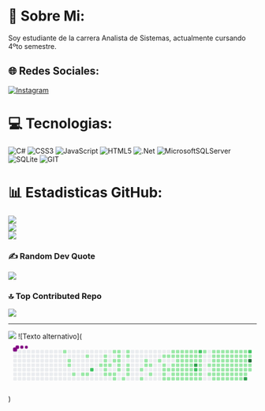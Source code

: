 # 💫 Sobre Mi:
Soy estudiante de la carrera Analista de Sistemas, actualmente cursando 4ºto semestre.


## 🌐 Redes Sociales:
[![Instagram](https://img.shields.io/badge/Instagram-%23E4405F.svg?logo=Instagram&logoColor=white)](https://instagram.com/pablo.torres11) 

# 💻 Tecnologias:
![C#](https://img.shields.io/badge/c%23-%23239120.svg?style=for-the-badge&logo=c-sharp&logoColor=white) ![CSS3](https://img.shields.io/badge/css3-%231572B6.svg?style=for-the-badge&logo=css3&logoColor=white) ![JavaScript](https://img.shields.io/badge/javascript-%23323330.svg?style=for-the-badge&logo=javascript&logoColor=%23F7DF1E) ![HTML5](https://img.shields.io/badge/html5-%23E34F26.svg?style=for-the-badge&logo=html5&logoColor=white) ![.Net](https://img.shields.io/badge/.NET-5C2D91?style=for-the-badge&logo=.net&logoColor=white) ![MicrosoftSQLServer](https://img.shields.io/badge/Microsoft%20SQL%20Sever-CC2927?style=for-the-badge&logo=microsoft%20sql%20server&logoColor=white) ![SQLite](https://img.shields.io/badge/sqlite-%2307405e.svg?style=for-the-badge&logo=sqlite&logoColor=white) ![GIT](https://img.shields.io/badge/Git-fc6d26?style=for-the-badge&logo=git&logoColor=white)
# 📊 Estadisticas GitHub:
![](https://github-readme-stats.vercel.app/api?username=pablomtn&theme=dark&hide_border=false&include_all_commits=false&count_private=false)<br/>
![](https://github-readme-streak-stats.herokuapp.com/?user=pablomtn&theme=dark&hide_border=false)<br/>
![](https://github-readme-stats.vercel.app/api/top-langs/?username=pablomtn&theme=dark&hide_border=false&include_all_commits=false&count_private=false&layout=compact)

### ✍️ Random Dev Quote
![](https://quotes-github-readme.vercel.app/api?type=horizontal&theme=radical)

### 🔝 Top Contributed Repo
![](https://github-contributor-stats.vercel.app/api?username=pablomtn&limit=5&theme=dracula&combine_all_yearly_contributions=true)

---
[![](https://visitcount.itsvg.in/api?id=pablomtn&icon=1&color=10)](https://visitcount.itsvg.in)
![Texto alternativo](<svg viewBox="-16 -32 880 192" width="880" height="192" xmlns="http://www.w3.org/2000/svg"><desc>Generated with https://github.com/Platane/snk</desc><style>@keyframes c0{3.07%{fill:var(--c1)}3.09%,to{fill:var(--ce)}}@keyframes c1{3.85%{fill:var(--c1)}3.87%,to{fill:var(--ce)}}@keyframes c2{4.1%{fill:var(--c1)}4.12%,to{fill:var(--ce)}}@keyframes c3{4.87%{fill:var(--c1)}4.89%,to{fill:var(--ce)}}@keyframes c4{5.39%{fill:var(--c1)}5.41%,to{fill:var(--ce)}}@keyframes c5{65.8%{fill:var(--c1)}65.82%,to{fill:var(--ce)}}@keyframes c6{5.65%{fill:var(--c1)}5.67%,to{fill:var(--ce)}}@keyframes c7{66.83%{fill:var(--c2)}66.85%,to{fill:var(--ce)}}@keyframes c8{13.61%{fill:var(--c1)}13.63%,to{fill:var(--ce)}}@keyframes c9{12.33%{fill:var(--c1)}12.35%,to{fill:var(--ce)}}@keyframes ca{12.07%{fill:var(--c1)}12.09%,to{fill:var(--ce)}}@keyframes cb{13.36%{fill:var(--c1)}13.38%,to{fill:var(--ce)}}@keyframes cc{14.13%{fill:var(--c1)}14.15%,to{fill:var(--ce)}}@keyframes cd{6.67%{fill:var(--c1)}6.69%,to{fill:var(--ce)}}@keyframes ce{13.1%{fill:var(--c1)}13.12%,to{fill:var(--ce)}}@keyframes cf{6.93%{fill:var(--c1)}6.95%,to{fill:var(--ce)}}@keyframes cg{10.53%{fill:var(--c1)}10.55%,to{fill:var(--ce)}}@keyframes ch{11.56%{fill:var(--c1)}11.58%,to{fill:var(--ce)}}@keyframes ci{7.19%{fill:var(--c1)}7.21%,to{fill:var(--ce)}}@keyframes cj{7.45%{fill:var(--c1)}7.47%,to{fill:var(--ce)}}@keyframes ck{10.27%{fill:var(--c1)}10.29%,to{fill:var(--ce)}}@keyframes cl{11.04%{fill:var(--c1)}11.06%,to{fill:var(--ce)}}@keyframes cm{11.3%{fill:var(--c1)}11.32%,to{fill:var(--ce)}}@keyframes cn{15.16%{fill:var(--c1)}15.18%,to{fill:var(--ce)}}@keyframes co{14.9%{fill:var(--c1)}14.92%,to{fill:var(--ce)}}@keyframes cp{7.96%{fill:var(--c1)}7.98%,to{fill:var(--ce)}}@keyframes cq{9.76%{fill:var(--c1)}9.78%,to{fill:var(--ce)}}@keyframes cr{9.5%{fill:var(--c1)}9.52%,to{fill:var(--ce)}}@keyframes cs{8.99%{fill:var(--c1)}9.01%,to{fill:var(--ce)}}@keyframes ct{8.73%{fill:var(--c1)}8.75%,to{fill:var(--ce)}}@keyframes cu{8.47%{fill:var(--c1)}8.49%,to{fill:var(--ce)}}@keyframes cv{18.24%{fill:var(--c1)}18.26%,to{fill:var(--ce)}}@keyframes cw{18.76%{fill:var(--c1)}18.78%,to{fill:var(--ce)}}@keyframes cx{17.47%{fill:var(--c1)}17.49%,to{fill:var(--ce)}}@keyframes cy{16.7%{fill:var(--c1)}16.72%,to{fill:var(--ce)}}@keyframes cz{16.96%{fill:var(--c1)}16.98%,to{fill:var(--ce)}}@keyframes c10{19.53%{fill:var(--c1)}19.55%,to{fill:var(--ce)}}@keyframes c11{59.89%{fill:var(--c1)}59.91%,to{fill:var(--ce)}}@keyframes c12{60.4%{fill:var(--c1)}60.42%,to{fill:var(--ce)}}@keyframes c13{53.2%{fill:var(--c1)}53.22%,to{fill:var(--ce)}}@keyframes c14{53.46%{fill:var(--c1)}53.48%,to{fill:var(--ce)}}@keyframes c15{20.3%{fill:var(--c1)}20.32%,to{fill:var(--ce)}}@keyframes c16{58.6%{fill:var(--c1)}58.62%,to{fill:var(--ce)}}@keyframes c17{60.66%{fill:var(--c1)}60.68%,to{fill:var(--ce)}}@keyframes c18{53.72%{fill:var(--c1)}53.74%,to{fill:var(--ce)}}@keyframes c19{54.23%{fill:var(--c1)}54.25%,to{fill:var(--ce)}}@keyframes c1a{25.18%{fill:var(--c1)}25.2%,to{fill:var(--ce)}}@keyframes c1b{25.44%{fill:var(--c1)}25.46%,to{fill:var(--ce)}}@keyframes c1c{52.69%{fill:var(--c1)}52.71%,to{fill:var(--ce)}}@keyframes c1d{52.43%{fill:var(--c1)}52.45%,to{fill:var(--ce)}}@keyframes c1e{20.81%{fill:var(--c1)}20.83%,to{fill:var(--ce)}}@keyframes c1f{54.49%{fill:var(--c1)}54.51%,to{fill:var(--ce)}}@keyframes c1g{24.93%{fill:var(--c1)}24.95%,to{fill:var(--ce)}}@keyframes c1h{25.7%{fill:var(--c1)}25.72%,to{fill:var(--ce)}}@keyframes c1i{50.12%{fill:var(--c1)}50.14%,to{fill:var(--ce)}}@keyframes c1j{50.38%{fill:var(--c1)}50.4%,to{fill:var(--ce)}}@keyframes c1k{52.18%{fill:var(--c1)}52.2%,to{fill:var(--ce)}}@keyframes c1l{21.07%{fill:var(--c1)}21.09%,to{fill:var(--ce)}}@keyframes c1m{54.75%{fill:var(--c1)}54.77%,to{fill:var(--ce)}}@keyframes c1n{24.67%{fill:var(--c1)}24.69%,to{fill:var(--ce)}}@keyframes c1o{25.95%{fill:var(--c1)}25.97%,to{fill:var(--ce)}}@keyframes c1p{49.86%{fill:var(--c1)}49.88%,to{fill:var(--ce)}}@keyframes c1q{50.63%{fill:var(--c1)}50.65%,to{fill:var(--ce)}}@keyframes c1r{51.92%{fill:var(--c1)}51.94%,to{fill:var(--ce)}}@keyframes c1s{21.33%{fill:var(--c1)}21.35%,to{fill:var(--ce)}}@keyframes c1t{55%{fill:var(--c1)}55.02%,to{fill:var(--ce)}}@keyframes c1u{24.41%{fill:var(--c1)}24.43%,to{fill:var(--ce)}}@keyframes c1v{26.21%{fill:var(--c1)}26.23%,to{fill:var(--ce)}}@keyframes c1w{49.6%{fill:var(--c1)}49.62%,to{fill:var(--ce)}}@keyframes c1x{50.89%{fill:var(--c1)}50.91%,to{fill:var(--ce)}}@keyframes c1y{51.66%{fill:var(--c1)}51.68%,to{fill:var(--ce)}}@keyframes c1z{21.58%{fill:var(--c1)}21.6%,to{fill:var(--ce)}}@keyframes c20{55.26%{fill:var(--c1)}55.28%,to{fill:var(--ce)}}@keyframes c21{24.15%{fill:var(--c1)}24.17%,to{fill:var(--ce)}}@keyframes c22{26.47%{fill:var(--c1)}26.49%,to{fill:var(--ce)}}@keyframes c23{26.73%{fill:var(--c1)}26.75%,to{fill:var(--ce)}}@keyframes c24{51.15%{fill:var(--c1)}51.17%,to{fill:var(--ce)}}@keyframes c25{51.4%{fill:var(--c1)}51.42%,to{fill:var(--ce)}}@keyframes c26{21.84%{fill:var(--c1)}21.86%,to{fill:var(--ce)}}@keyframes c27{55.52%{fill:var(--c1)}55.54%,to{fill:var(--ce)}}@keyframes c28{23.9%{fill:var(--c1)}23.92%,to{fill:var(--ce)}}@keyframes c29{23.64%{fill:var(--c1)}23.66%,to{fill:var(--ce)}}@keyframes c2a{26.98%{fill:var(--c1)}27%,to{fill:var(--ce)}}@keyframes c2b{82.25%{fill:var(--c3)}82.27%,to{fill:var(--ce)}}@keyframes c2c{72.74%{fill:var(--c2)}72.76%,to{fill:var(--ce)}}@keyframes c2d{22.1%{fill:var(--c1)}22.12%,to{fill:var(--ce)}}@keyframes c2e{55.77%{fill:var(--c1)}55.79%,to{fill:var(--ce)}}@keyframes c2f{74.03%{fill:var(--c2)}74.05%,to{fill:var(--ce)}}@keyframes c2g{23.38%{fill:var(--c1)}23.4%,to{fill:var(--ce)}}@keyframes c2h{23.13%{fill:var(--c1)}23.15%,to{fill:var(--ce)}}@keyframes c2i{22.87%{fill:var(--c1)}22.89%,to{fill:var(--ce)}}@keyframes c2j{22.61%{fill:var(--c1)}22.63%,to{fill:var(--ce)}}@keyframes c2k{22.36%{fill:var(--c1)}22.38%,to{fill:var(--ce)}}@keyframes c2l{56.03%{fill:var(--c1)}56.05%,to{fill:var(--ce)}}@keyframes c2m{48.06%{fill:var(--c1)}48.08%,to{fill:var(--ce)}}@keyframes c2n{33.67%{fill:var(--c1)}33.69%,to{fill:var(--ce)}}@keyframes c2o{38.81%{fill:var(--c1)}38.83%,to{fill:var(--ce)}}@keyframes c2p{44.98%{fill:var(--c1)}45%,to{fill:var(--ce)}}@keyframes c2q{45.23%{fill:var(--c1)}45.25%,to{fill:var(--ce)}}@keyframes c2r{28.01%{fill:var(--c1)}28.03%,to{fill:var(--ce)}}@keyframes c2s{33.41%{fill:var(--c1)}33.43%,to{fill:var(--ce)}}@keyframes c2t{34.18%{fill:var(--c1)}34.2%,to{fill:var(--ce)}}@keyframes c2u{38.55%{fill:var(--c1)}38.57%,to{fill:var(--ce)}}@keyframes c2v{39.32%{fill:var(--c1)}39.34%,to{fill:var(--ce)}}@keyframes c2w{44.72%{fill:var(--c1)}44.74%,to{fill:var(--ce)}}@keyframes c2x{45.49%{fill:var(--c1)}45.51%,to{fill:var(--ce)}}@keyframes c2y{28.27%{fill:var(--c1)}28.29%,to{fill:var(--ce)}}@keyframes c2z{33.15%{fill:var(--c1)}33.17%,to{fill:var(--ce)}}@keyframes c30{34.44%{fill:var(--c1)}34.46%,to{fill:var(--ce)}}@keyframes c31{38.29%{fill:var(--c1)}38.31%,to{fill:var(--ce)}}@keyframes c32{39.58%{fill:var(--c1)}39.6%,to{fill:var(--ce)}}@keyframes c33{44.46%{fill:var(--c1)}44.48%,to{fill:var(--ce)}}@keyframes c34{45.75%{fill:var(--c1)}45.77%,to{fill:var(--ce)}}@keyframes c35{28.52%{fill:var(--c1)}28.54%,to{fill:var(--ce)}}@keyframes c36{32.89%{fill:var(--c1)}32.91%,to{fill:var(--ce)}}@keyframes c37{34.69%{fill:var(--c1)}34.71%,to{fill:var(--ce)}}@keyframes c38{38.04%{fill:var(--c1)}38.06%,to{fill:var(--ce)}}@keyframes c39{39.84%{fill:var(--c1)}39.86%,to{fill:var(--ce)}}@keyframes c3a{44.21%{fill:var(--c1)}44.23%,to{fill:var(--ce)}}@keyframes c3b{46.01%{fill:var(--c1)}46.03%,to{fill:var(--ce)}}@keyframes c3c{28.78%{fill:var(--c1)}28.8%,to{fill:var(--ce)}}@keyframes c3d{32.64%{fill:var(--c1)}32.66%,to{fill:var(--ce)}}@keyframes c3e{34.95%{fill:var(--c1)}34.97%,to{fill:var(--ce)}}@keyframes c3f{37.78%{fill:var(--c1)}37.8%,to{fill:var(--ce)}}@keyframes c3g{40.09%{fill:var(--c1)}40.11%,to{fill:var(--ce)}}@keyframes c3h{43.95%{fill:var(--c1)}43.97%,to{fill:var(--ce)}}@keyframes c3i{46.26%{fill:var(--c1)}46.28%,to{fill:var(--ce)}}@keyframes c3j{29.04%{fill:var(--c1)}29.06%,to{fill:var(--ce)}}@keyframes c3k{32.38%{fill:var(--c1)}32.4%,to{fill:var(--ce)}}@keyframes c3l{35.21%{fill:var(--c1)}35.23%,to{fill:var(--ce)}}@keyframes c3m{37.52%{fill:var(--c1)}37.54%,to{fill:var(--ce)}}@keyframes c3n{40.35%{fill:var(--c1)}40.37%,to{fill:var(--ce)}}@keyframes c3o{43.69%{fill:var(--c1)}43.71%,to{fill:var(--ce)}}@keyframes c3p{43.43%{fill:var(--c1)}43.45%,to{fill:var(--ce)}}@keyframes c3q{29.3%{fill:var(--c1)}29.32%,to{fill:var(--ce)}}@keyframes c3r{32.12%{fill:var(--c1)}32.14%,to{fill:var(--ce)}}@keyframes c3s{35.47%{fill:var(--c1)}35.49%,to{fill:var(--ce)}}@keyframes c3t{37.27%{fill:var(--c1)}37.29%,to{fill:var(--ce)}}@keyframes c3u{40.61%{fill:var(--c1)}40.63%,to{fill:var(--ce)}}@keyframes c3v{42.41%{fill:var(--c1)}42.43%,to{fill:var(--ce)}}@keyframes c3w{42.15%{fill:var(--c1)}42.17%,to{fill:var(--ce)}}@keyframes c3x{29.55%{fill:var(--c1)}29.57%,to{fill:var(--ce)}}@keyframes c3y{31.87%{fill:var(--c1)}31.89%,to{fill:var(--ce)}}@keyframes c3z{35.72%{fill:var(--c1)}35.74%,to{fill:var(--ce)}}@keyframes c40{37.01%{fill:var(--c1)}37.03%,to{fill:var(--ce)}}@keyframes c41{40.86%{fill:var(--c1)}40.88%,to{fill:var(--ce)}}@keyframes c42{42.66%{fill:var(--c1)}42.68%,to{fill:var(--ce)}}@keyframes c43{30.07%{fill:var(--c1)}30.09%,to{fill:var(--ce)}}@keyframes c44{29.81%{fill:var(--c1)}29.83%,to{fill:var(--ce)}}@keyframes c45{31.61%{fill:var(--c1)}31.63%,to{fill:var(--ce)}}@keyframes c46{35.98%{fill:var(--c1)}36%,to{fill:var(--ce)}}@keyframes c47{36.75%{fill:var(--c1)}36.77%,to{fill:var(--ce)}}@keyframes c48{78.65%{fill:var(--c3)}78.67%,to{fill:var(--ce)}}@keyframes c49{76.85%{fill:var(--c2)}76.87%,to{fill:var(--ce)}}@keyframes c4a{30.32%{fill:var(--c1)}30.34%,to{fill:var(--ce)}}@keyframes c4b{85.59%{fill:var(--c4)}85.61%,to{fill:var(--ce)}}@keyframes c4c{31.35%{fill:var(--c1)}31.37%,to{fill:var(--ce)}}@keyframes c4d{36.24%{fill:var(--c1)}36.26%,to{fill:var(--ce)}}@keyframes u0{3.07%{transform:scale(0,1)}3.09%,3.85%,3.87%,4.1%{transform:scale(.01,1)}4.12%,4.87%{transform:scale(.02,1)}4.89%,5.39%,5.41%,5.65%{transform:scale(.03,1)}5.67%,6.67%{transform:scale(.04,1)}6.69%,6.93%,6.95%,7.19%{transform:scale(.05,1)}7.21%,7.45%{transform:scale(.06,1)}7.47%,7.96%,7.98%,8.47%{transform:scale(.07,1)}8.49%,8.73%{transform:scale(.08,1)}8.75%,8.99%,9.01%,9.5%{transform:scale(.09,1)}9.52%,9.76%{transform:scale(.1,1)}10.27%,10.29%,10.53%,9.78%{transform:scale(.11,1)}10.55%,11.04%{transform:scale(.12,1)}11.06%,11.3%,11.32%,11.56%{transform:scale(.13,1)}11.58%,12.07%{transform:scale(.14,1)}12.09%,12.33%,12.35%,13.1%{transform:scale(.15,1)}13.12%,13.36%{transform:scale(.16,1)}13.38%,13.61%,13.63%,14.13%{transform:scale(.17,1)}14.15%,14.9%{transform:scale(.18,1)}14.92%,15.16%,15.18%,16.7%{transform:scale(.19,1)}16.72%,16.96%{transform:scale(.2,1)}16.98%,17.47%,17.49%,18.24%{transform:scale(.21,1)}18.26%,18.76%{transform:scale(.22,1)}18.78%,19.53%,19.55%,20.3%{transform:scale(.23,1)}20.32%,20.81%{transform:scale(.24,1)}20.83%,21.07%,21.09%,21.33%{transform:scale(.25,1)}21.35%,21.58%,21.6%,21.84%{transform:scale(.26,1)}21.86%,22.1%{transform:scale(.27,1)}22.12%,22.36%,22.38%,22.61%{transform:scale(.28,1)}22.63%,22.87%{transform:scale(.29,1)}22.89%,23.13%,23.15%,23.38%{transform:scale(.3,1)}23.4%,23.64%{transform:scale(.31,1)}23.66%,23.9%,23.92%,24.15%{transform:scale(.32,1)}24.17%,24.41%{transform:scale(.33,1)}24.43%,24.67%,24.69%,24.93%{transform:scale(.34,1)}24.95%,25.18%{transform:scale(.35,1)}25.2%,25.44%,25.46%,25.7%{transform:scale(.36,1)}25.72%,25.95%{transform:scale(.37,1)}25.97%,26.21%,26.23%,26.47%{transform:scale(.38,1)}26.49%,26.73%{transform:scale(.39,1)}26.75%,26.98%,27%,28.01%{transform:scale(.4,1)}28.03%,28.27%{transform:scale(.41,1)}28.29%,28.52%,28.54%,28.78%{transform:scale(.42,1)}28.8%,29.04%{transform:scale(.43,1)}29.06%,29.3%,29.32%,29.55%{transform:scale(.44,1)}29.57%,29.81%{transform:scale(.45,1)}29.83%,30.07%,30.09%,30.32%{transform:scale(.46,1)}30.34%,31.35%{transform:scale(.47,1)}31.37%,31.61%,31.63%,31.87%{transform:scale(.48,1)}31.89%,32.12%{transform:scale(.49,1)}32.14%,32.38%,32.4%,32.64%{transform:scale(.5,1)}32.66%,32.89%{transform:scale(.51,1)}32.91%,33.15%,33.17%,33.41%{transform:scale(.52,1)}33.43%,33.67%{transform:scale(.53,1)}33.69%,34.18%,34.2%,34.44%{transform:scale(.54,1)}34.46%,34.69%{transform:scale(.55,1)}34.71%,34.95%,34.97%,35.21%{transform:scale(.56,1)}35.23%,35.47%{transform:scale(.57,1)}35.49%,35.72%,35.74%,35.98%{transform:scale(.58,1)}36%,36.24%{transform:scale(.59,1)}36.26%,36.75%,36.77%,37.01%{transform:scale(.6,1)}37.03%,37.27%{transform:scale(.61,1)}37.29%,37.52%,37.54%,37.78%{transform:scale(.62,1)}37.8%,38.04%{transform:scale(.63,1)}38.06%,38.29%,38.31%,38.55%{transform:scale(.64,1)}38.57%,38.81%{transform:scale(.65,1)}38.83%,39.32%,39.34%,39.58%{transform:scale(.66,1)}39.6%,39.84%{transform:scale(.67,1)}39.86%,40.09%,40.11%,40.35%{transform:scale(.68,1)}40.37%,40.61%{transform:scale(.69,1)}40.63%,40.86%,40.88%,42.15%{transform:scale(.7,1)}42.17%,42.41%{transform:scale(.71,1)}42.43%,42.66%,42.68%,43.43%{transform:scale(.72,1)}43.45%,43.69%{transform:scale(.73,1)}43.71%,43.95%,43.97%,44.21%{transform:scale(.74,1)}44.23%,44.46%,44.48%,44.72%{transform:scale(.75,1)}44.74%,44.98%{transform:scale(.76,1)}45%,45.23%,45.25%,45.49%{transform:scale(.77,1)}45.51%,45.75%{transform:scale(.78,1)}45.77%,46.01%,46.03%,46.26%{transform:scale(.79,1)}46.28%,48.06%{transform:scale(.8,1)}48.08%,49.6%,49.62%,49.86%{transform:scale(.81,1)}49.88%,50.12%{transform:scale(.82,1)}50.14%,50.38%,50.4%,50.63%{transform:scale(.83,1)}50.65%,50.89%{transform:scale(.84,1)}50.91%,51.15%,51.17%,51.4%{transform:scale(.85,1)}51.42%,51.66%{transform:scale(.86,1)}51.68%,51.92%,51.94%,52.18%{transform:scale(.87,1)}52.2%,52.43%{transform:scale(.88,1)}52.45%,52.69%,52.71%,53.2%{transform:scale(.89,1)}53.22%,53.46%{transform:scale(.9,1)}53.48%,53.72%,53.74%,54.23%{transform:scale(.91,1)}54.25%,54.49%{transform:scale(.92,1)}54.51%,54.75%,54.77%,55%{transform:scale(.93,1)}55.02%,55.26%{transform:scale(.94,1)}55.28%,55.52%,55.54%,55.77%{transform:scale(.95,1)}55.79%,56.03%{transform:scale(.96,1)}56.05%,58.6%,58.62%,59.89%{transform:scale(.97,1)}59.91%,60.4%{transform:scale(.98,1)}60.42%,60.66%,60.68%,65.8%{transform:scale(.99,1)}65.82%,to{transform:scale(1,1)}}@keyframes u1{66.83%{transform:scale(0,1)}66.85%,72.74%{transform:scale(.25,1)}72.76%,74.03%{transform:scale(.5,1)}74.05%,76.85%{transform:scale(.75,1)}76.87%,to{transform:scale(1,1)}}@keyframes u2{78.65%{transform:scale(0,1)}78.67%,82.25%{transform:scale(.5,1)}82.27%,to{transform:scale(1,1)}}@keyframes u3{85.59%{transform:scale(0,1)}85.61%,to{transform:scale(1,1)}}@keyframes s0{0%,99.74%{transform:translate(0,-16px)}.26%{transform:translate(0,0)}3.34%{transform:translate(192px,0)}4.11%{transform:translate(192px,48px)}4.37%{transform:translate(208px,48px)}4.88%{transform:translate(208px,80px)}7.2%{transform:translate(352px,80px)}7.46%{transform:translate(352px,96px)}8.23%{transform:translate(400px,96px)}9.77%{transform:translate(400px,0)}10.54%{transform:translate(352px,0)}10.8%{transform:translate(352px,16px)}11.05%{transform:translate(368px,16px)}11.31%{transform:translate(368px,32px)}12.08%{transform:translate(320px,32px)}12.34%{transform:translate(320px,16px)}12.6%{transform:translate(336px,16px)}13.11%{transform:translate(336px,48px)}13.62%{transform:translate(304px,48px)}13.88%{transform:translate(304px,64px)}14.91%{transform:translate(368px,64px)}15.17%{transform:translate(368px,48px)}16.97%{transform:translate(480px,48px)}17.22%{transform:translate(480px,32px)}17.74%{transform:translate(448px,32px)}18.77%{transform:translate(448px,96px)}19.28%{transform:translate(480px,96px)}19.54%{transform:translate(480px,80px)}22.37%,56.3%{transform:translate(656px,80px)}23.39%{transform:translate(656px,16px)}23.65%{transform:translate(640px,16px)}23.91%{transform:translate(640px,0)}25.19%{transform:translate(560px,0)}25.45%{transform:translate(560px,16px)}26.48%{transform:translate(624px,16px)}26.74%{transform:translate(624px,32px)}29.82%{transform:translate(816px,32px)}30.08%,42.93%,77.38%{transform:translate(816px,16px)}30.59%{transform:translate(848px,16px)}31.11%{transform:translate(848px,48px)}33.68%{transform:translate(688px,48px)}33.93%{transform:translate(688px,64px)}36.25%{transform:translate(832px,64px)}36.5%{transform:translate(832px,80px)}38.82%{transform:translate(688px,80px)}39.07%{transform:translate(688px,96px)}40.87%,78.92%{transform:translate(800px,96px)}42.42%{transform:translate(800px,0)}42.67%{transform:translate(816px,0)}43.44%{transform:translate(784px,16px)}43.7%{transform:translate(784px,0)}44.99%{transform:translate(704px,0)}45.24%{transform:translate(704px,16px)}46.27%{transform:translate(768px,16px)}46.53%{transform:translate(768px,0)}48.07%{transform:translate(672px,0)}48.33%{transform:translate(672px,16px)}49.36%{transform:translate(608px,16px)}49.61%{transform:translate(608px,32px)}50.13%{transform:translate(576px,32px)}50.39%{transform:translate(576px,48px)}51.16%{transform:translate(624px,48px)}51.41%{transform:translate(624px,64px)}52.44%{transform:translate(560px,64px)}52.7%{transform:translate(560px,48px)}53.21%{transform:translate(528px,48px)}53.47%{transform:translate(528px,64px)}53.73%{transform:translate(544px,64px)}54.24%{transform:translate(544px,96px)}56.04%{transform:translate(656px,96px)}58.35%{transform:translate(528px,80px)}58.61%{transform:translate(528px,96px)}58.87%{transform:translate(512px,96px)}59.9%{transform:translate(512px,32px)}60.15%{transform:translate(528px,32px)}60.41%{transform:translate(528px,16px)}60.67%{transform:translate(544px,16px)}60.93%{transform:translate(544px,0)}65.55%{transform:translate(256px,0)}65.81%{transform:translate(256px,16px)}66.07%{transform:translate(272px,16px)}66.84%{transform:translate(272px,64px)}73.01%{transform:translate(656px,64px)}74.04%{transform:translate(656px,0)}76.86%{transform:translate(832px,0)}77.12%,85.86%{transform:translate(832px,16px)}78.66%{transform:translate(816px,96px)}79.69%{transform:translate(800px,48px)}82.26%{transform:translate(640px,48px)}82.52%{transform:translate(640px,32px)}85.6%{transform:translate(832px,32px)}97.94%{transform:translate(80px,16px)}98.2%{transform:translate(80px,0)}98.46%{transform:translate(64px,0)}98.71%{transform:translate(64px,-16px)}}@keyframes s1{0%,99.74%{transform:translate(16px,-16px)}.26%{transform:translate(0,-16px)}.51%{transform:translate(0,0)}3.6%{transform:translate(192px,0)}4.37%{transform:translate(192px,48px)}4.63%{transform:translate(208px,48px)}5.14%{transform:translate(208px,80px)}7.46%{transform:translate(352px,80px)}7.71%{transform:translate(352px,96px)}8.48%{transform:translate(400px,96px)}10.03%{transform:translate(400px,0)}10.8%{transform:translate(352px,0)}11.05%{transform:translate(352px,16px)}11.31%{transform:translate(368px,16px)}11.57%{transform:translate(368px,32px)}12.34%{transform:translate(320px,32px)}12.6%{transform:translate(320px,16px)}12.85%{transform:translate(336px,16px)}13.37%{transform:translate(336px,48px)}13.88%{transform:translate(304px,48px)}14.14%{transform:translate(304px,64px)}15.17%{transform:translate(368px,64px)}15.42%{transform:translate(368px,48px)}17.22%{transform:translate(480px,48px)}17.48%{transform:translate(480px,32px)}17.99%{transform:translate(448px,32px)}19.02%{transform:translate(448px,96px)}19.54%{transform:translate(480px,96px)}19.79%{transform:translate(480px,80px)}22.62%,56.56%{transform:translate(656px,80px)}23.65%{transform:translate(656px,16px)}23.91%{transform:translate(640px,16px)}24.16%{transform:translate(640px,0)}25.45%{transform:translate(560px,0)}25.71%{transform:translate(560px,16px)}26.74%{transform:translate(624px,16px)}26.99%{transform:translate(624px,32px)}30.08%{transform:translate(816px,32px)}30.33%,43.19%,77.63%{transform:translate(816px,16px)}30.85%{transform:translate(848px,16px)}31.36%{transform:translate(848px,48px)}33.93%{transform:translate(688px,48px)}34.19%{transform:translate(688px,64px)}36.5%{transform:translate(832px,64px)}36.76%{transform:translate(832px,80px)}39.07%{transform:translate(688px,80px)}39.33%{transform:translate(688px,96px)}41.13%,79.18%{transform:translate(800px,96px)}42.67%{transform:translate(800px,0)}42.93%{transform:translate(816px,0)}43.7%{transform:translate(784px,16px)}43.96%{transform:translate(784px,0)}45.24%{transform:translate(704px,0)}45.5%{transform:translate(704px,16px)}46.53%{transform:translate(768px,16px)}46.79%{transform:translate(768px,0)}48.33%{transform:translate(672px,0)}48.59%{transform:translate(672px,16px)}49.61%{transform:translate(608px,16px)}49.87%{transform:translate(608px,32px)}50.39%{transform:translate(576px,32px)}50.64%{transform:translate(576px,48px)}51.41%{transform:translate(624px,48px)}51.67%{transform:translate(624px,64px)}52.7%{transform:translate(560px,64px)}52.96%{transform:translate(560px,48px)}53.47%{transform:translate(528px,48px)}53.73%{transform:translate(528px,64px)}53.98%{transform:translate(544px,64px)}54.5%{transform:translate(544px,96px)}56.3%{transform:translate(656px,96px)}58.61%{transform:translate(528px,80px)}58.87%{transform:translate(528px,96px)}59.13%{transform:translate(512px,96px)}60.15%{transform:translate(512px,32px)}60.41%{transform:translate(528px,32px)}60.67%{transform:translate(528px,16px)}60.93%{transform:translate(544px,16px)}61.18%{transform:translate(544px,0)}65.81%{transform:translate(256px,0)}66.07%{transform:translate(256px,16px)}66.32%{transform:translate(272px,16px)}67.1%{transform:translate(272px,64px)}73.26%{transform:translate(656px,64px)}74.29%{transform:translate(656px,0)}77.12%{transform:translate(832px,0)}77.38%,86.12%{transform:translate(832px,16px)}78.92%{transform:translate(816px,96px)}79.95%{transform:translate(800px,48px)}82.52%{transform:translate(640px,48px)}82.78%{transform:translate(640px,32px)}85.86%{transform:translate(832px,32px)}98.2%{transform:translate(80px,16px)}98.46%{transform:translate(80px,0)}98.71%{transform:translate(64px,0)}98.97%{transform:translate(64px,-16px)}}@keyframes s2{0%,99.74%{transform:translate(32px,-16px)}.51%{transform:translate(0,-16px)}.77%{transform:translate(0,0)}3.86%{transform:translate(192px,0)}4.63%{transform:translate(192px,48px)}4.88%{transform:translate(208px,48px)}5.4%{transform:translate(208px,80px)}7.71%{transform:translate(352px,80px)}7.97%{transform:translate(352px,96px)}8.74%{transform:translate(400px,96px)}10.28%{transform:translate(400px,0)}11.05%{transform:translate(352px,0)}11.31%{transform:translate(352px,16px)}11.57%{transform:translate(368px,16px)}11.83%{transform:translate(368px,32px)}12.6%{transform:translate(320px,32px)}12.85%{transform:translate(320px,16px)}13.11%{transform:translate(336px,16px)}13.62%{transform:translate(336px,48px)}14.14%{transform:translate(304px,48px)}14.4%{transform:translate(304px,64px)}15.42%{transform:translate(368px,64px)}15.68%{transform:translate(368px,48px)}17.48%{transform:translate(480px,48px)}17.74%{transform:translate(480px,32px)}18.25%{transform:translate(448px,32px)}19.28%{transform:translate(448px,96px)}19.79%{transform:translate(480px,96px)}20.05%{transform:translate(480px,80px)}22.88%,56.81%{transform:translate(656px,80px)}23.91%{transform:translate(656px,16px)}24.16%{transform:translate(640px,16px)}24.42%{transform:translate(640px,0)}25.71%{transform:translate(560px,0)}25.96%{transform:translate(560px,16px)}26.99%{transform:translate(624px,16px)}27.25%{transform:translate(624px,32px)}30.33%{transform:translate(816px,32px)}30.59%,43.44%,77.89%{transform:translate(816px,16px)}31.11%{transform:translate(848px,16px)}31.62%{transform:translate(848px,48px)}34.19%{transform:translate(688px,48px)}34.45%{transform:translate(688px,64px)}36.76%{transform:translate(832px,64px)}37.02%{transform:translate(832px,80px)}39.33%{transform:translate(688px,80px)}39.59%{transform:translate(688px,96px)}41.39%,79.43%{transform:translate(800px,96px)}42.93%{transform:translate(800px,0)}43.19%{transform:translate(816px,0)}43.96%{transform:translate(784px,16px)}44.22%{transform:translate(784px,0)}45.5%{transform:translate(704px,0)}45.76%{transform:translate(704px,16px)}46.79%{transform:translate(768px,16px)}47.04%{transform:translate(768px,0)}48.59%{transform:translate(672px,0)}48.84%{transform:translate(672px,16px)}49.87%{transform:translate(608px,16px)}50.13%{transform:translate(608px,32px)}50.64%{transform:translate(576px,32px)}50.9%{transform:translate(576px,48px)}51.67%{transform:translate(624px,48px)}51.93%{transform:translate(624px,64px)}52.96%{transform:translate(560px,64px)}53.21%{transform:translate(560px,48px)}53.73%{transform:translate(528px,48px)}53.98%{transform:translate(528px,64px)}54.24%{transform:translate(544px,64px)}54.76%{transform:translate(544px,96px)}56.56%{transform:translate(656px,96px)}58.87%{transform:translate(528px,80px)}59.13%{transform:translate(528px,96px)}59.38%{transform:translate(512px,96px)}60.41%{transform:translate(512px,32px)}60.67%{transform:translate(528px,32px)}60.93%{transform:translate(528px,16px)}61.18%{transform:translate(544px,16px)}61.44%{transform:translate(544px,0)}66.07%{transform:translate(256px,0)}66.32%{transform:translate(256px,16px)}66.58%{transform:translate(272px,16px)}67.35%{transform:translate(272px,64px)}73.52%{transform:translate(656px,64px)}74.55%{transform:translate(656px,0)}77.38%{transform:translate(832px,0)}77.63%,86.38%{transform:translate(832px,16px)}79.18%{transform:translate(816px,96px)}80.21%{transform:translate(800px,48px)}82.78%{transform:translate(640px,48px)}83.03%{transform:translate(640px,32px)}86.12%{transform:translate(832px,32px)}98.46%{transform:translate(80px,16px)}98.71%{transform:translate(80px,0)}98.97%{transform:translate(64px,0)}99.23%{transform:translate(64px,-16px)}}@keyframes s3{0%,99.74%{transform:translate(48px,-16px)}.77%{transform:translate(0,-16px)}1.03%{transform:translate(0,0)}4.11%{transform:translate(192px,0)}4.88%{transform:translate(192px,48px)}5.14%{transform:translate(208px,48px)}5.66%{transform:translate(208px,80px)}7.97%{transform:translate(352px,80px)}8.23%{transform:translate(352px,96px)}9%{transform:translate(400px,96px)}10.54%{transform:translate(400px,0)}11.31%{transform:translate(352px,0)}11.57%{transform:translate(352px,16px)}11.83%{transform:translate(368px,16px)}12.08%{transform:translate(368px,32px)}12.85%{transform:translate(320px,32px)}13.11%{transform:translate(320px,16px)}13.37%{transform:translate(336px,16px)}13.88%{transform:translate(336px,48px)}14.4%{transform:translate(304px,48px)}14.65%{transform:translate(304px,64px)}15.68%{transform:translate(368px,64px)}15.94%{transform:translate(368px,48px)}17.74%{transform:translate(480px,48px)}17.99%{transform:translate(480px,32px)}18.51%{transform:translate(448px,32px)}19.54%{transform:translate(448px,96px)}20.05%{transform:translate(480px,96px)}20.31%{transform:translate(480px,80px)}23.14%,57.07%{transform:translate(656px,80px)}24.16%{transform:translate(656px,16px)}24.42%{transform:translate(640px,16px)}24.68%{transform:translate(640px,0)}25.96%{transform:translate(560px,0)}26.22%{transform:translate(560px,16px)}27.25%{transform:translate(624px,16px)}27.51%{transform:translate(624px,32px)}30.59%{transform:translate(816px,32px)}30.85%,43.7%,78.15%{transform:translate(816px,16px)}31.36%{transform:translate(848px,16px)}31.88%{transform:translate(848px,48px)}34.45%{transform:translate(688px,48px)}34.7%{transform:translate(688px,64px)}37.02%{transform:translate(832px,64px)}37.28%{transform:translate(832px,80px)}39.59%{transform:translate(688px,80px)}39.85%{transform:translate(688px,96px)}41.65%,79.69%{transform:translate(800px,96px)}43.19%{transform:translate(800px,0)}43.44%{transform:translate(816px,0)}44.22%{transform:translate(784px,16px)}44.47%{transform:translate(784px,0)}45.76%{transform:translate(704px,0)}46.02%{transform:translate(704px,16px)}47.04%{transform:translate(768px,16px)}47.3%{transform:translate(768px,0)}48.84%{transform:translate(672px,0)}49.1%{transform:translate(672px,16px)}50.13%{transform:translate(608px,16px)}50.39%{transform:translate(608px,32px)}50.9%{transform:translate(576px,32px)}51.16%{transform:translate(576px,48px)}51.93%{transform:translate(624px,48px)}52.19%{transform:translate(624px,64px)}53.21%{transform:translate(560px,64px)}53.47%{transform:translate(560px,48px)}53.98%{transform:translate(528px,48px)}54.24%{transform:translate(528px,64px)}54.5%{transform:translate(544px,64px)}55.01%{transform:translate(544px,96px)}56.81%{transform:translate(656px,96px)}59.13%{transform:translate(528px,80px)}59.38%{transform:translate(528px,96px)}59.64%{transform:translate(512px,96px)}60.67%{transform:translate(512px,32px)}60.93%{transform:translate(528px,32px)}61.18%{transform:translate(528px,16px)}61.44%{transform:translate(544px,16px)}61.7%{transform:translate(544px,0)}66.32%{transform:translate(256px,0)}66.58%{transform:translate(256px,16px)}66.84%{transform:translate(272px,16px)}67.61%{transform:translate(272px,64px)}73.78%{transform:translate(656px,64px)}74.81%{transform:translate(656px,0)}77.63%{transform:translate(832px,0)}77.89%,86.63%{transform:translate(832px,16px)}79.43%{transform:translate(816px,96px)}80.46%{transform:translate(800px,48px)}83.03%{transform:translate(640px,48px)}83.29%{transform:translate(640px,32px)}86.38%{transform:translate(832px,32px)}98.71%{transform:translate(80px,16px)}98.97%{transform:translate(80px,0)}99.23%{transform:translate(64px,0)}99.49%{transform:translate(64px,-16px)}}:root{--cb:#1b1f230a;--cs:purple;--ce:#ebedf0;--c0:#ebedf0;--c1:#9be9a8;--c2:#40c463;--c3:#30a14e;--c4:#216e39}@media (prefers-color-scheme:dark){:root{--cb:#1b1f230a;--cs:purple;--ce:#161b22;--c1:#01311f;--c2:#034525;--c3:#0f6d31;--c4:#00c647}}.c{shape-rendering:geometricPrecision;fill:var(--ce);stroke-width:1px;stroke:var(--cb);animation:none 38900ms linear infinite}.c.c0{fill:var(--c1);animation-name:c0}.c.c1,.c.c2,.c.c3{fill:var(--c1);animation-name:c1}.c.c2,.c.c3{animation-name:c2}.c.c3{animation-name:c3}.c.c4,.c.c5,.c.c6{fill:var(--c1);animation-name:c4}.c.c5,.c.c6{animation-name:c5}.c.c6{animation-name:c6}.c.c7{fill:var(--c2);animation-name:c7}.c.c8,.c.c9,.c.ca{fill:var(--c1);animation-name:c8}.c.c9,.c.ca{animation-name:c9}.c.ca{animation-name:ca}.c.cb,.c.cc,.c.cd{fill:var(--c1);animation-name:cb}.c.cc,.c.cd{animation-name:cc}.c.cd{animation-name:cd}.c.ce,.c.cf,.c.cg{fill:var(--c1);animation-name:ce}.c.cf,.c.cg{animation-name:cf}.c.cg{animation-name:cg}.c.ch,.c.ci,.c.cj{fill:var(--c1);animation-name:ch}.c.ci,.c.cj{animation-name:ci}.c.cj{animation-name:cj}.c.ck,.c.cl,.c.cm{fill:var(--c1);animation-name:ck}.c.cl,.c.cm{animation-name:cl}.c.cm{animation-name:cm}.c.cn,.c.co,.c.cp{fill:var(--c1);animation-name:cn}.c.co,.c.cp{animation-name:co}.c.cp{animation-name:cp}.c.cq,.c.cr,.c.cs{fill:var(--c1);animation-name:cq}.c.cr,.c.cs{animation-name:cr}.c.cs{animation-name:cs}.c.ct,.c.cu,.c.cv{fill:var(--c1);animation-name:ct}.c.cu,.c.cv{animation-name:cu}.c.cv{animation-name:cv}.c.cw,.c.cx,.c.cy{fill:var(--c1);animation-name:cw}.c.cx,.c.cy{animation-name:cx}.c.cy{animation-name:cy}.c.c10,.c.c11,.c.cz{fill:var(--c1);animation-name:cz}.c.c10,.c.c11{animation-name:c10}.c.c11{animation-name:c11}.c.c12,.c.c13,.c.c14{fill:var(--c1);animation-name:c12}.c.c13,.c.c14{animation-name:c13}.c.c14{animation-name:c14}.c.c15,.c.c16,.c.c17{fill:var(--c1);animation-name:c15}.c.c16,.c.c17{animation-name:c16}.c.c17{animation-name:c17}.c.c18,.c.c19,.c.c1a{fill:var(--c1);animation-name:c18}.c.c19,.c.c1a{animation-name:c19}.c.c1a{animation-name:c1a}.c.c1b,.c.c1c,.c.c1d{fill:var(--c1);animation-name:c1b}.c.c1c,.c.c1d{animation-name:c1c}.c.c1d{animation-name:c1d}.c.c1e,.c.c1f,.c.c1g{fill:var(--c1);animation-name:c1e}.c.c1f,.c.c1g{animation-name:c1f}.c.c1g{animation-name:c1g}.c.c1h,.c.c1i,.c.c1j{fill:var(--c1);animation-name:c1h}.c.c1i,.c.c1j{animation-name:c1i}.c.c1j{animation-name:c1j}.c.c1k,.c.c1l,.c.c1m{fill:var(--c1);animation-name:c1k}.c.c1l,.c.c1m{animation-name:c1l}.c.c1m{animation-name:c1m}.c.c1n,.c.c1o,.c.c1p{fill:var(--c1);animation-name:c1n}.c.c1o,.c.c1p{animation-name:c1o}.c.c1p{animation-name:c1p}.c.c1q,.c.c1r,.c.c1s{fill:var(--c1);animation-name:c1q}.c.c1r,.c.c1s{animation-name:c1r}.c.c1s{animation-name:c1s}.c.c1t,.c.c1u,.c.c1v{fill:var(--c1);animation-name:c1t}.c.c1u,.c.c1v{animation-name:c1u}.c.c1v{animation-name:c1v}.c.c1w,.c.c1x,.c.c1y{fill:var(--c1);animation-name:c1w}.c.c1x,.c.c1y{animation-name:c1x}.c.c1y{animation-name:c1y}.c.c1z,.c.c20,.c.c21{fill:var(--c1);animation-name:c1z}.c.c20,.c.c21{animation-name:c20}.c.c21{animation-name:c21}.c.c22,.c.c23,.c.c24{fill:var(--c1);animation-name:c22}.c.c23,.c.c24{animation-name:c23}.c.c24{animation-name:c24}.c.c25,.c.c26,.c.c27{fill:var(--c1);animation-name:c25}.c.c26,.c.c27{animation-name:c26}.c.c27{animation-name:c27}.c.c28,.c.c29,.c.c2a{fill:var(--c1);animation-name:c28}.c.c29,.c.c2a{animation-name:c29}.c.c2a{animation-name:c2a}.c.c2b{fill:var(--c3);animation-name:c2b}.c.c2c{fill:var(--c2);animation-name:c2c}.c.c2d,.c.c2e{fill:var(--c1);animation-name:c2d}.c.c2e{animation-name:c2e}.c.c2f{fill:var(--c2);animation-name:c2f}.c.c2g{fill:var(--c1);animation-name:c2g}.c.c2h,.c.c2i,.c.c2j{fill:var(--c1);animation-name:c2h}.c.c2i,.c.c2j{animation-name:c2i}.c.c2j{animation-name:c2j}.c.c2k,.c.c2l,.c.c2m{fill:var(--c1);animation-name:c2k}.c.c2l,.c.c2m{animation-name:c2l}.c.c2m{animation-name:c2m}.c.c2n,.c.c2o,.c.c2p{fill:var(--c1);animation-name:c2n}.c.c2o,.c.c2p{animation-name:c2o}.c.c2p{animation-name:c2p}.c.c2q,.c.c2r,.c.c2s{fill:var(--c1);animation-name:c2q}.c.c2r,.c.c2s{animation-name:c2r}.c.c2s{animation-name:c2s}.c.c2t,.c.c2u,.c.c2v{fill:var(--c1);animation-name:c2t}.c.c2u,.c.c2v{animation-name:c2u}.c.c2v{animation-name:c2v}.c.c2w,.c.c2x,.c.c2y{fill:var(--c1);animation-name:c2w}.c.c2x,.c.c2y{animation-name:c2x}.c.c2y{animation-name:c2y}.c.c2z,.c.c30,.c.c31{fill:var(--c1);animation-name:c2z}.c.c30,.c.c31{animation-name:c30}.c.c31{animation-name:c31}.c.c32,.c.c33,.c.c34{fill:var(--c1);animation-name:c32}.c.c33,.c.c34{animation-name:c33}.c.c34{animation-name:c34}.c.c35,.c.c36,.c.c37{fill:var(--c1);animation-name:c35}.c.c36,.c.c37{animation-name:c36}.c.c37{animation-name:c37}.c.c38,.c.c39,.c.c3a{fill:var(--c1);animation-name:c38}.c.c39,.c.c3a{animation-name:c39}.c.c3a{animation-name:c3a}.c.c3b,.c.c3c,.c.c3d{fill:var(--c1);animation-name:c3b}.c.c3c,.c.c3d{animation-name:c3c}.c.c3d{animation-name:c3d}.c.c3e,.c.c3f,.c.c3g{fill:var(--c1);animation-name:c3e}.c.c3f,.c.c3g{animation-name:c3f}.c.c3g{animation-name:c3g}.c.c3h,.c.c3i,.c.c3j{fill:var(--c1);animation-name:c3h}.c.c3i,.c.c3j{animation-name:c3i}.c.c3j{animation-name:c3j}.c.c3k,.c.c3l,.c.c3m{fill:var(--c1);animation-name:c3k}.c.c3l,.c.c3m{animation-name:c3l}.c.c3m{animation-name:c3m}.c.c3n,.c.c3o,.c.c3p{fill:var(--c1);animation-name:c3n}.c.c3o,.c.c3p{animation-name:c3o}.c.c3p{animation-name:c3p}.c.c3q,.c.c3r,.c.c3s{fill:var(--c1);animation-name:c3q}.c.c3r,.c.c3s{animation-name:c3r}.c.c3s{animation-name:c3s}.c.c3t,.c.c3u,.c.c3v{fill:var(--c1);animation-name:c3t}.c.c3u,.c.c3v{animation-name:c3u}.c.c3v{animation-name:c3v}.c.c3w,.c.c3x,.c.c3y{fill:var(--c1);animation-name:c3w}.c.c3x,.c.c3y{animation-name:c3x}.c.c3y{animation-name:c3y}.c.c3z,.c.c40,.c.c41{fill:var(--c1);animation-name:c3z}.c.c40,.c.c41{animation-name:c40}.c.c41{animation-name:c41}.c.c42,.c.c43,.c.c44{fill:var(--c1);animation-name:c42}.c.c43,.c.c44{animation-name:c43}.c.c44{animation-name:c44}.c.c45,.c.c46,.c.c47{fill:var(--c1);animation-name:c45}.c.c46,.c.c47{animation-name:c46}.c.c47{animation-name:c47}.c.c48{fill:var(--c3);animation-name:c48}.c.c49{fill:var(--c2);animation-name:c49}.c.c4a{fill:var(--c1);animation-name:c4a}.c.c4b{fill:var(--c4);animation-name:c4b}.c.c4c,.c.c4d{fill:var(--c1);animation-name:c4c}.c.c4d{animation-name:c4d}.s,.u{animation:none linear 38900ms infinite}.u,.u.u0{transform-origin:0 0}.u{transform:scale(0,1)}.u.u0{fill:var(--c1);animation-name:u0}.u.u1{fill:var(--c2);animation-name:u1;transform-origin:810.4px 0}.u.u2{fill:var(--c3);animation-name:u2;transform-origin:831.9px 0}.u.u3{fill:var(--c4);animation-name:u3;transform-origin:842.6px 0}.s{shape-rendering:geometricPrecision;fill:var(--cs)}.s.s0{transform:translate(0,-16px);animation-name:s0}.s.s1{transform:translate(16px,-16px);animation-name:s1}.s.s2{transform:translate(32px,-16px);animation-name:s2}.s.s3{transform:translate(48px,-16px);animation-name:s3}</style><rect class="c" x="2" y="2" rx="2" ry="2" width="12" height="12"/><rect class="c" x="2" y="18" rx="2" ry="2" width="12" height="12"/><rect class="c" x="2" y="34" rx="2" ry="2" width="12" height="12"/><rect class="c" x="2" y="50" rx="2" ry="2" width="12" height="12"/><rect class="c" x="2" y="66" rx="2" ry="2" width="12" height="12"/><rect class="c" x="2" y="82" rx="2" ry="2" width="12" height="12"/><rect class="c" x="2" y="98" rx="2" ry="2" width="12" height="12"/><rect class="c" x="18" y="2" rx="2" ry="2" width="12" height="12"/><rect class="c" x="18" y="18" rx="2" ry="2" width="12" height="12"/><rect class="c" x="18" y="34" rx="2" ry="2" width="12" height="12"/><rect class="c" x="18" y="50" rx="2" ry="2" width="12" height="12"/><rect class="c" x="18" y="66" rx="2" ry="2" width="12" height="12"/><rect class="c" x="18" y="82" rx="2" ry="2" width="12" height="12"/><rect class="c" x="18" y="98" rx="2" ry="2" width="12" height="12"/><rect class="c" x="34" y="2" rx="2" ry="2" width="12" height="12"/><rect class="c" x="34" y="18" rx="2" ry="2" width="12" height="12"/><rect class="c" x="34" y="34" rx="2" ry="2" width="12" height="12"/><rect class="c" x="34" y="50" rx="2" ry="2" width="12" height="12"/><rect class="c" x="34" y="66" rx="2" ry="2" width="12" height="12"/><rect class="c" x="34" y="82" rx="2" ry="2" width="12" height="12"/><rect class="c" x="34" y="98" rx="2" ry="2" width="12" height="12"/><rect class="c" x="50" y="2" rx="2" ry="2" width="12" height="12"/><rect class="c" x="50" y="18" rx="2" ry="2" width="12" height="12"/><rect class="c" x="50" y="34" rx="2" ry="2" width="12" height="12"/><rect class="c" x="50" y="50" rx="2" ry="2" width="12" height="12"/><rect class="c" x="50" y="66" rx="2" ry="2" width="12" height="12"/><rect class="c" x="50" y="82" rx="2" ry="2" width="12" height="12"/><rect class="c" x="50" y="98" rx="2" ry="2" width="12" height="12"/><rect class="c" x="66" y="2" rx="2" ry="2" width="12" height="12"/><rect class="c" x="66" y="18" rx="2" ry="2" width="12" height="12"/><rect class="c" x="66" y="34" rx="2" ry="2" width="12" height="12"/><rect class="c" x="66" y="50" rx="2" ry="2" width="12" height="12"/><rect class="c" x="66" y="66" rx="2" ry="2" width="12" height="12"/><rect class="c" x="66" y="82" rx="2" ry="2" width="12" height="12"/><rect class="c" x="66" y="98" rx="2" ry="2" width="12" height="12"/><rect class="c" x="82" y="2" rx="2" ry="2" width="12" height="12"/><rect class="c" x="82" y="18" rx="2" ry="2" width="12" height="12"/><rect class="c" x="82" y="34" rx="2" ry="2" width="12" height="12"/><rect class="c" x="82" y="50" rx="2" ry="2" width="12" height="12"/><rect class="c" x="82" y="66" rx="2" ry="2" width="12" height="12"/><rect class="c" x="82" y="82" rx="2" ry="2" width="12" height="12"/><rect class="c" x="82" y="98" rx="2" ry="2" width="12" height="12"/><rect class="c" x="98" y="2" rx="2" ry="2" width="12" height="12"/><rect class="c" x="98" y="18" rx="2" ry="2" width="12" height="12"/><rect class="c" x="98" y="34" rx="2" ry="2" width="12" height="12"/><rect class="c" x="98" y="50" rx="2" ry="2" width="12" height="12"/><rect class="c" x="98" y="66" rx="2" ry="2" width="12" height="12"/><rect class="c" x="98" y="82" rx="2" ry="2" width="12" height="12"/><rect class="c" x="98" y="98" rx="2" ry="2" width="12" height="12"/><rect class="c" x="114" y="2" rx="2" ry="2" width="12" height="12"/><rect class="c" x="114" y="18" rx="2" ry="2" width="12" height="12"/><rect class="c" x="114" y="34" rx="2" ry="2" width="12" height="12"/><rect class="c" x="114" y="50" rx="2" ry="2" width="12" height="12"/><rect class="c" x="114" y="66" rx="2" ry="2" width="12" height="12"/><rect class="c" x="114" y="82" rx="2" ry="2" width="12" height="12"/><rect class="c" x="114" y="98" rx="2" ry="2" width="12" height="12"/><rect class="c" x="130" y="2" rx="2" ry="2" width="12" height="12"/><rect class="c" x="130" y="18" rx="2" ry="2" width="12" height="12"/><rect class="c" x="130" y="34" rx="2" ry="2" width="12" height="12"/><rect class="c" x="130" y="50" rx="2" ry="2" width="12" height="12"/><rect class="c" x="130" y="66" rx="2" ry="2" width="12" height="12"/><rect class="c" x="130" y="82" rx="2" ry="2" width="12" height="12"/><rect class="c" x="130" y="98" rx="2" ry="2" width="12" height="12"/><rect class="c" x="146" y="2" rx="2" ry="2" width="12" height="12"/><rect class="c" x="146" y="18" rx="2" ry="2" width="12" height="12"/><rect class="c" x="146" y="34" rx="2" ry="2" width="12" height="12"/><rect class="c" x="146" y="50" rx="2" ry="2" width="12" height="12"/><rect class="c" x="146" y="66" rx="2" ry="2" width="12" height="12"/><rect class="c" x="146" y="82" rx="2" ry="2" width="12" height="12"/><rect class="c" x="146" y="98" rx="2" ry="2" width="12" height="12"/><rect class="c" x="162" y="2" rx="2" ry="2" width="12" height="12"/><rect class="c" x="162" y="18" rx="2" ry="2" width="12" height="12"/><rect class="c" x="162" y="34" rx="2" ry="2" width="12" height="12"/><rect class="c" x="162" y="50" rx="2" ry="2" width="12" height="12"/><rect class="c" x="162" y="66" rx="2" ry="2" width="12" height="12"/><rect class="c" x="162" y="82" rx="2" ry="2" width="12" height="12"/><rect class="c" x="162" y="98" rx="2" ry="2" width="12" height="12"/><rect class="c c0" x="178" y="2" rx="2" ry="2" width="12" height="12"/><rect class="c" x="178" y="18" rx="2" ry="2" width="12" height="12"/><rect class="c" x="178" y="34" rx="2" ry="2" width="12" height="12"/><rect class="c" x="178" y="50" rx="2" ry="2" width="12" height="12"/><rect class="c" x="178" y="66" rx="2" ry="2" width="12" height="12"/><rect class="c" x="178" y="82" rx="2" ry="2" width="12" height="12"/><rect class="c" x="178" y="98" rx="2" ry="2" width="12" height="12"/><rect class="c" x="194" y="2" rx="2" ry="2" width="12" height="12"/><rect class="c" x="194" y="18" rx="2" ry="2" width="12" height="12"/><rect class="c c1" x="194" y="34" rx="2" ry="2" width="12" height="12"/><rect class="c c2" x="194" y="50" rx="2" ry="2" width="12" height="12"/><rect class="c" x="194" y="66" rx="2" ry="2" width="12" height="12"/><rect class="c" x="194" y="82" rx="2" ry="2" width="12" height="12"/><rect class="c" x="194" y="98" rx="2" ry="2" width="12" height="12"/><rect class="c" x="210" y="2" rx="2" ry="2" width="12" height="12"/><rect class="c" x="210" y="18" rx="2" ry="2" width="12" height="12"/><rect class="c" x="210" y="34" rx="2" ry="2" width="12" height="12"/><rect class="c" x="210" y="50" rx="2" ry="2" width="12" height="12"/><rect class="c" x="210" y="66" rx="2" ry="2" width="12" height="12"/><rect class="c c3" x="210" y="82" rx="2" ry="2" width="12" height="12"/><rect class="c" x="210" y="98" rx="2" ry="2" width="12" height="12"/><rect class="c" x="226" y="2" rx="2" ry="2" width="12" height="12"/><rect class="c" x="226" y="18" rx="2" ry="2" width="12" height="12"/><rect class="c" x="226" y="34" rx="2" ry="2" width="12" height="12"/><rect class="c" x="226" y="50" rx="2" ry="2" width="12" height="12"/><rect class="c" x="226" y="66" rx="2" ry="2" width="12" height="12"/><rect class="c" x="226" y="82" rx="2" ry="2" width="12" height="12"/><rect class="c" x="226" y="98" rx="2" ry="2" width="12" height="12"/><rect class="c" x="242" y="2" rx="2" ry="2" width="12" height="12"/><rect class="c" x="242" y="18" rx="2" ry="2" width="12" height="12"/><rect class="c" x="242" y="34" rx="2" ry="2" width="12" height="12"/><rect class="c" x="242" y="50" rx="2" ry="2" width="12" height="12"/><rect class="c" x="242" y="66" rx="2" ry="2" width="12" height="12"/><rect class="c c4" x="242" y="82" rx="2" ry="2" width="12" height="12"/><rect class="c" x="242" y="98" rx="2" ry="2" width="12" height="12"/><rect class="c" x="258" y="2" rx="2" ry="2" width="12" height="12"/><rect class="c c5" x="258" y="18" rx="2" ry="2" width="12" height="12"/><rect class="c" x="258" y="34" rx="2" ry="2" width="12" height="12"/><rect class="c" x="258" y="50" rx="2" ry="2" width="12" height="12"/><rect class="c" x="258" y="66" rx="2" ry="2" width="12" height="12"/><rect class="c c6" x="258" y="82" rx="2" ry="2" width="12" height="12"/><rect class="c" x="258" y="98" rx="2" ry="2" width="12" height="12"/><rect class="c" x="274" y="2" rx="2" ry="2" width="12" height="12"/><rect class="c" x="274" y="18" rx="2" ry="2" width="12" height="12"/><rect class="c" x="274" y="34" rx="2" ry="2" width="12" height="12"/><rect class="c" x="274" y="50" rx="2" ry="2" width="12" height="12"/><rect class="c c7" x="274" y="66" rx="2" ry="2" width="12" height="12"/><rect class="c" x="274" y="82" rx="2" ry="2" width="12" height="12"/><rect class="c" x="274" y="98" rx="2" ry="2" width="12" height="12"/><rect class="c" x="290" y="2" rx="2" ry="2" width="12" height="12"/><rect class="c" x="290" y="18" rx="2" ry="2" width="12" height="12"/><rect class="c" x="290" y="34" rx="2" ry="2" width="12" height="12"/><rect class="c" x="290" y="50" rx="2" ry="2" width="12" height="12"/><rect class="c" x="290" y="66" rx="2" ry="2" width="12" height="12"/><rect class="c" x="290" y="82" rx="2" ry="2" width="12" height="12"/><rect class="c" x="290" y="98" rx="2" ry="2" width="12" height="12"/><rect class="c" x="306" y="2" rx="2" ry="2" width="12" height="12"/><rect class="c" x="306" y="18" rx="2" ry="2" width="12" height="12"/><rect class="c" x="306" y="34" rx="2" ry="2" width="12" height="12"/><rect class="c c8" x="306" y="50" rx="2" ry="2" width="12" height="12"/><rect class="c" x="306" y="66" rx="2" ry="2" width="12" height="12"/><rect class="c" x="306" y="82" rx="2" ry="2" width="12" height="12"/><rect class="c" x="306" y="98" rx="2" ry="2" width="12" height="12"/><rect class="c" x="322" y="2" rx="2" ry="2" width="12" height="12"/><rect class="c c9" x="322" y="18" rx="2" ry="2" width="12" height="12"/><rect class="c ca" x="322" y="34" rx="2" ry="2" width="12" height="12"/><rect class="c cb" x="322" y="50" rx="2" ry="2" width="12" height="12"/><rect class="c cc" x="322" y="66" rx="2" ry="2" width="12" height="12"/><rect class="c cd" x="322" y="82" rx="2" ry="2" width="12" height="12"/><rect class="c" x="322" y="98" rx="2" ry="2" width="12" height="12"/><rect class="c" x="338" y="2" rx="2" ry="2" width="12" height="12"/><rect class="c" x="338" y="18" rx="2" ry="2" width="12" height="12"/><rect class="c" x="338" y="34" rx="2" ry="2" width="12" height="12"/><rect class="c ce" x="338" y="50" rx="2" ry="2" width="12" height="12"/><rect class="c" x="338" y="66" rx="2" ry="2" width="12" height="12"/><rect class="c cf" x="338" y="82" rx="2" ry="2" width="12" height="12"/><rect class="c" x="338" y="98" rx="2" ry="2" width="12" height="12"/><rect class="c cg" x="354" y="2" rx="2" ry="2" width="12" height="12"/><rect class="c" x="354" y="18" rx="2" ry="2" width="12" height="12"/><rect class="c ch" x="354" y="34" rx="2" ry="2" width="12" height="12"/><rect class="c" x="354" y="50" rx="2" ry="2" width="12" height="12"/><rect class="c" x="354" y="66" rx="2" ry="2" width="12" height="12"/><rect class="c ci" x="354" y="82" rx="2" ry="2" width="12" height="12"/><rect class="c cj" x="354" y="98" rx="2" ry="2" width="12" height="12"/><rect class="c ck" x="370" y="2" rx="2" ry="2" width="12" height="12"/><rect class="c cl" x="370" y="18" rx="2" ry="2" width="12" height="12"/><rect class="c cm" x="370" y="34" rx="2" ry="2" width="12" height="12"/><rect class="c cn" x="370" y="50" rx="2" ry="2" width="12" height="12"/><rect class="c co" x="370" y="66" rx="2" ry="2" width="12" height="12"/><rect class="c" x="370" y="82" rx="2" ry="2" width="12" height="12"/><rect class="c" x="370" y="98" rx="2" ry="2" width="12" height="12"/><rect class="c" x="386" y="2" rx="2" ry="2" width="12" height="12"/><rect class="c" x="386" y="18" rx="2" ry="2" width="12" height="12"/><rect class="c" x="386" y="34" rx="2" ry="2" width="12" height="12"/><rect class="c" x="386" y="50" rx="2" ry="2" width="12" height="12"/><rect class="c" x="386" y="66" rx="2" ry="2" width="12" height="12"/><rect class="c" x="386" y="82" rx="2" ry="2" width="12" height="12"/><rect class="c cp" x="386" y="98" rx="2" ry="2" width="12" height="12"/><rect class="c cq" x="402" y="2" rx="2" ry="2" width="12" height="12"/><rect class="c cr" x="402" y="18" rx="2" ry="2" width="12" height="12"/><rect class="c" x="402" y="34" rx="2" ry="2" width="12" height="12"/><rect class="c cs" x="402" y="50" rx="2" ry="2" width="12" height="12"/><rect class="c ct" x="402" y="66" rx="2" ry="2" width="12" height="12"/><rect class="c cu" x="402" y="82" rx="2" ry="2" width="12" height="12"/><rect class="c" x="402" y="98" rx="2" ry="2" width="12" height="12"/><rect class="c" x="418" y="2" rx="2" ry="2" width="12" height="12"/><rect class="c" x="418" y="18" rx="2" ry="2" width="12" height="12"/><rect class="c" x="418" y="34" rx="2" ry="2" width="12" height="12"/><rect class="c" x="418" y="50" rx="2" ry="2" width="12" height="12"/><rect class="c" x="418" y="66" rx="2" ry="2" width="12" height="12"/><rect class="c" x="418" y="82" rx="2" ry="2" width="12" height="12"/><rect class="c" x="418" y="98" rx="2" ry="2" width="12" height="12"/><rect class="c" x="434" y="2" rx="2" ry="2" width="12" height="12"/><rect class="c" x="434" y="18" rx="2" ry="2" width="12" height="12"/><rect class="c" x="434" y="34" rx="2" ry="2" width="12" height="12"/><rect class="c" x="434" y="50" rx="2" ry="2" width="12" height="12"/><rect class="c" x="434" y="66" rx="2" ry="2" width="12" height="12"/><rect class="c" x="434" y="82" rx="2" ry="2" width="12" height="12"/><rect class="c" x="434" y="98" rx="2" ry="2" width="12" height="12"/><rect class="c" x="450" y="2" rx="2" ry="2" width="12" height="12"/><rect class="c" x="450" y="18" rx="2" ry="2" width="12" height="12"/><rect class="c" x="450" y="34" rx="2" ry="2" width="12" height="12"/><rect class="c" x="450" y="50" rx="2" ry="2" width="12" height="12"/><rect class="c cv" x="450" y="66" rx="2" ry="2" width="12" height="12"/><rect class="c" x="450" y="82" rx="2" ry="2" width="12" height="12"/><rect class="c cw" x="450" y="98" rx="2" ry="2" width="12" height="12"/><rect class="c" x="466" y="2" rx="2" ry="2" width="12" height="12"/><rect class="c" x="466" y="18" rx="2" ry="2" width="12" height="12"/><rect class="c cx" x="466" y="34" rx="2" ry="2" width="12" height="12"/><rect class="c cy" x="466" y="50" rx="2" ry="2" width="12" height="12"/><rect class="c" x="466" y="66" rx="2" ry="2" width="12" height="12"/><rect class="c" x="466" y="82" rx="2" ry="2" width="12" height="12"/><rect class="c" x="466" y="98" rx="2" ry="2" width="12" height="12"/><rect class="c" x="482" y="2" rx="2" ry="2" width="12" height="12"/><rect class="c" x="482" y="18" rx="2" ry="2" width="12" height="12"/><rect class="c" x="482" y="34" rx="2" ry="2" width="12" height="12"/><rect class="c cz" x="482" y="50" rx="2" ry="2" width="12" height="12"/><rect class="c" x="482" y="66" rx="2" ry="2" width="12" height="12"/><rect class="c c10" x="482" y="82" rx="2" ry="2" width="12" height="12"/><rect class="c" x="482" y="98" rx="2" ry="2" width="12" height="12"/><rect class="c" x="498" y="2" rx="2" ry="2" width="12" height="12"/><rect class="c" x="498" y="18" rx="2" ry="2" width="12" height="12"/><rect class="c" x="498" y="34" rx="2" ry="2" width="12" height="12"/><rect class="c" x="498" y="50" rx="2" ry="2" width="12" height="12"/><rect class="c" x="498" y="66" rx="2" ry="2" width="12" height="12"/><rect class="c" x="498" y="82" rx="2" ry="2" width="12" height="12"/><rect class="c" x="498" y="98" rx="2" ry="2" width="12" height="12"/><rect class="c" x="514" y="2" rx="2" ry="2" width="12" height="12"/><rect class="c" x="514" y="18" rx="2" ry="2" width="12" height="12"/><rect class="c c11" x="514" y="34" rx="2" ry="2" width="12" height="12"/><rect class="c" x="514" y="50" rx="2" ry="2" width="12" height="12"/><rect class="c" x="514" y="66" rx="2" ry="2" width="12" height="12"/><rect class="c" x="514" y="82" rx="2" ry="2" width="12" height="12"/><rect class="c" x="514" y="98" rx="2" ry="2" width="12" height="12"/><rect class="c" x="530" y="2" rx="2" ry="2" width="12" height="12"/><rect class="c c12" x="530" y="18" rx="2" ry="2" width="12" height="12"/><rect class="c" x="530" y="34" rx="2" ry="2" width="12" height="12"/><rect class="c c13" x="530" y="50" rx="2" ry="2" width="12" height="12"/><rect class="c c14" x="530" y="66" rx="2" ry="2" width="12" height="12"/><rect class="c c15" x="530" y="82" rx="2" ry="2" width="12" height="12"/><rect class="c c16" x="530" y="98" rx="2" ry="2" width="12" height="12"/><rect class="c" x="546" y="2" rx="2" ry="2" width="12" height="12"/><rect class="c c17" x="546" y="18" rx="2" ry="2" width="12" height="12"/><rect class="c" x="546" y="34" rx="2" ry="2" width="12" height="12"/><rect class="c" x="546" y="50" rx="2" ry="2" width="12" height="12"/><rect class="c c18" x="546" y="66" rx="2" ry="2" width="12" height="12"/><rect class="c" x="546" y="82" rx="2" ry="2" width="12" height="12"/><rect class="c c19" x="546" y="98" rx="2" ry="2" width="12" height="12"/><rect class="c c1a" x="562" y="2" rx="2" ry="2" width="12" height="12"/><rect class="c c1b" x="562" y="18" rx="2" ry="2" width="12" height="12"/><rect class="c" x="562" y="34" rx="2" ry="2" width="12" height="12"/><rect class="c c1c" x="562" y="50" rx="2" ry="2" width="12" height="12"/><rect class="c c1d" x="562" y="66" rx="2" ry="2" width="12" height="12"/><rect class="c c1e" x="562" y="82" rx="2" ry="2" width="12" height="12"/><rect class="c c1f" x="562" y="98" rx="2" ry="2" width="12" height="12"/><rect class="c c1g" x="578" y="2" rx="2" ry="2" width="12" height="12"/><rect class="c c1h" x="578" y="18" rx="2" ry="2" width="12" height="12"/><rect class="c c1i" x="578" y="34" rx="2" ry="2" width="12" height="12"/><rect class="c c1j" x="578" y="50" rx="2" ry="2" width="12" height="12"/><rect class="c c1k" x="578" y="66" rx="2" ry="2" width="12" height="12"/><rect class="c c1l" x="578" y="82" rx="2" ry="2" width="12" height="12"/><rect class="c c1m" x="578" y="98" rx="2" ry="2" width="12" height="12"/><rect class="c c1n" x="594" y="2" rx="2" ry="2" width="12" height="12"/><rect class="c c1o" x="594" y="18" rx="2" ry="2" width="12" height="12"/><rect class="c c1p" x="594" y="34" rx="2" ry="2" width="12" height="12"/><rect class="c c1q" x="594" y="50" rx="2" ry="2" width="12" height="12"/><rect class="c c1r" x="594" y="66" rx="2" ry="2" width="12" height="12"/><rect class="c c1s" x="594" y="82" rx="2" ry="2" width="12" height="12"/><rect class="c c1t" x="594" y="98" rx="2" ry="2" width="12" height="12"/><rect class="c c1u" x="610" y="2" rx="2" ry="2" width="12" height="12"/><rect class="c c1v" x="610" y="18" rx="2" ry="2" width="12" height="12"/><rect class="c c1w" x="610" y="34" rx="2" ry="2" width="12" height="12"/><rect class="c c1x" x="610" y="50" rx="2" ry="2" width="12" height="12"/><rect class="c c1y" x="610" y="66" rx="2" ry="2" width="12" height="12"/><rect class="c c1z" x="610" y="82" rx="2" ry="2" width="12" height="12"/><rect class="c c20" x="610" y="98" rx="2" ry="2" width="12" height="12"/><rect class="c c21" x="626" y="2" rx="2" ry="2" width="12" height="12"/><rect class="c c22" x="626" y="18" rx="2" ry="2" width="12" height="12"/><rect class="c c23" x="626" y="34" rx="2" ry="2" width="12" height="12"/><rect class="c c24" x="626" y="50" rx="2" ry="2" width="12" height="12"/><rect class="c c25" x="626" y="66" rx="2" ry="2" width="12" height="12"/><rect class="c c26" x="626" y="82" rx="2" ry="2" width="12" height="12"/><rect class="c c27" x="626" y="98" rx="2" ry="2" width="12" height="12"/><rect class="c c28" x="642" y="2" rx="2" ry="2" width="12" height="12"/><rect class="c c29" x="642" y="18" rx="2" ry="2" width="12" height="12"/><rect class="c c2a" x="642" y="34" rx="2" ry="2" width="12" height="12"/><rect class="c c2b" x="642" y="50" rx="2" ry="2" width="12" height="12"/><rect class="c c2c" x="642" y="66" rx="2" ry="2" width="12" height="12"/><rect class="c c2d" x="642" y="82" rx="2" ry="2" width="12" height="12"/><rect class="c c2e" x="642" y="98" rx="2" ry="2" width="12" height="12"/><rect class="c c2f" x="658" y="2" rx="2" ry="2" width="12" height="12"/><rect class="c c2g" x="658" y="18" rx="2" ry="2" width="12" height="12"/><rect class="c c2h" x="658" y="34" rx="2" ry="2" width="12" height="12"/><rect class="c c2i" x="658" y="50" rx="2" ry="2" width="12" height="12"/><rect class="c c2j" x="658" y="66" rx="2" ry="2" width="12" height="12"/><rect class="c c2k" x="658" y="82" rx="2" ry="2" width="12" height="12"/><rect class="c c2l" x="658" y="98" rx="2" ry="2" width="12" height="12"/><rect class="c c2m" x="674" y="2" rx="2" ry="2" width="12" height="12"/><rect class="c" x="674" y="18" rx="2" ry="2" width="12" height="12"/><rect class="c" x="674" y="34" rx="2" ry="2" width="12" height="12"/><rect class="c" x="674" y="50" rx="2" ry="2" width="12" height="12"/><rect class="c" x="674" y="66" rx="2" ry="2" width="12" height="12"/><rect class="c" x="674" y="82" rx="2" ry="2" width="12" height="12"/><rect class="c" x="674" y="98" rx="2" ry="2" width="12" height="12"/><rect class="c" x="690" y="2" rx="2" ry="2" width="12" height="12"/><rect class="c" x="690" y="18" rx="2" ry="2" width="12" height="12"/><rect class="c" x="690" y="34" rx="2" ry="2" width="12" height="12"/><rect class="c c2n" x="690" y="50" rx="2" ry="2" width="12" height="12"/><rect class="c" x="690" y="66" rx="2" ry="2" width="12" height="12"/><rect class="c c2o" x="690" y="82" rx="2" ry="2" width="12" height="12"/><rect class="c" x="690" y="98" rx="2" ry="2" width="12" height="12"/><rect class="c c2p" x="706" y="2" rx="2" ry="2" width="12" height="12"/><rect class="c c2q" x="706" y="18" rx="2" ry="2" width="12" height="12"/><rect class="c c2r" x="706" y="34" rx="2" ry="2" width="12" height="12"/><rect class="c c2s" x="706" y="50" rx="2" ry="2" width="12" height="12"/><rect class="c c2t" x="706" y="66" rx="2" ry="2" width="12" height="12"/><rect class="c c2u" x="706" y="82" rx="2" ry="2" width="12" height="12"/><rect class="c c2v" x="706" y="98" rx="2" ry="2" width="12" height="12"/><rect class="c c2w" x="722" y="2" rx="2" ry="2" width="12" height="12"/><rect class="c c2x" x="722" y="18" rx="2" ry="2" width="12" height="12"/><rect class="c c2y" x="722" y="34" rx="2" ry="2" width="12" height="12"/><rect class="c c2z" x="722" y="50" rx="2" ry="2" width="12" height="12"/><rect class="c c30" x="722" y="66" rx="2" ry="2" width="12" height="12"/><rect class="c c31" x="722" y="82" rx="2" ry="2" width="12" height="12"/><rect class="c c32" x="722" y="98" rx="2" ry="2" width="12" height="12"/><rect class="c c33" x="738" y="2" rx="2" ry="2" width="12" height="12"/><rect class="c c34" x="738" y="18" rx="2" ry="2" width="12" height="12"/><rect class="c c35" x="738" y="34" rx="2" ry="2" width="12" height="12"/><rect class="c c36" x="738" y="50" rx="2" ry="2" width="12" height="12"/><rect class="c c37" x="738" y="66" rx="2" ry="2" width="12" height="12"/><rect class="c c38" x="738" y="82" rx="2" ry="2" width="12" height="12"/><rect class="c c39" x="738" y="98" rx="2" ry="2" width="12" height="12"/><rect class="c c3a" x="754" y="2" rx="2" ry="2" width="12" height="12"/><rect class="c c3b" x="754" y="18" rx="2" ry="2" width="12" height="12"/><rect class="c c3c" x="754" y="34" rx="2" ry="2" width="12" height="12"/><rect class="c c3d" x="754" y="50" rx="2" ry="2" width="12" height="12"/><rect class="c c3e" x="754" y="66" rx="2" ry="2" width="12" height="12"/><rect class="c c3f" x="754" y="82" rx="2" ry="2" width="12" height="12"/><rect class="c c3g" x="754" y="98" rx="2" ry="2" width="12" height="12"/><rect class="c c3h" x="770" y="2" rx="2" ry="2" width="12" height="12"/><rect class="c c3i" x="770" y="18" rx="2" ry="2" width="12" height="12"/><rect class="c c3j" x="770" y="34" rx="2" ry="2" width="12" height="12"/><rect class="c c3k" x="770" y="50" rx="2" ry="2" width="12" height="12"/><rect class="c c3l" x="770" y="66" rx="2" ry="2" width="12" height="12"/><rect class="c c3m" x="770" y="82" rx="2" ry="2" width="12" height="12"/><rect class="c c3n" x="770" y="98" rx="2" ry="2" width="12" height="12"/><rect class="c c3o" x="786" y="2" rx="2" ry="2" width="12" height="12"/><rect class="c c3p" x="786" y="18" rx="2" ry="2" width="12" height="12"/><rect class="c c3q" x="786" y="34" rx="2" ry="2" width="12" height="12"/><rect class="c c3r" x="786" y="50" rx="2" ry="2" width="12" height="12"/><rect class="c c3s" x="786" y="66" rx="2" ry="2" width="12" height="12"/><rect class="c c3t" x="786" y="82" rx="2" ry="2" width="12" height="12"/><rect class="c c3u" x="786" y="98" rx="2" ry="2" width="12" height="12"/><rect class="c c3v" x="802" y="2" rx="2" ry="2" width="12" height="12"/><rect class="c c3w" x="802" y="18" rx="2" ry="2" width="12" height="12"/><rect class="c c3x" x="802" y="34" rx="2" ry="2" width="12" height="12"/><rect class="c c3y" x="802" y="50" rx="2" ry="2" width="12" height="12"/><rect class="c c3z" x="802" y="66" rx="2" ry="2" width="12" height="12"/><rect class="c c40" x="802" y="82" rx="2" ry="2" width="12" height="12"/><rect class="c c41" x="802" y="98" rx="2" ry="2" width="12" height="12"/><rect class="c c42" x="818" y="2" rx="2" ry="2" width="12" height="12"/><rect class="c c43" x="818" y="18" rx="2" ry="2" width="12" height="12"/><rect class="c c44" x="818" y="34" rx="2" ry="2" width="12" height="12"/><rect class="c c45" x="818" y="50" rx="2" ry="2" width="12" height="12"/><rect class="c c46" x="818" y="66" rx="2" ry="2" width="12" height="12"/><rect class="c c47" x="818" y="82" rx="2" ry="2" width="12" height="12"/><rect class="c c48" x="818" y="98" rx="2" ry="2" width="12" height="12"/><rect class="c c49" x="834" y="2" rx="2" ry="2" width="12" height="12"/><rect class="c c4a" x="834" y="18" rx="2" ry="2" width="12" height="12"/><rect class="c c4b" x="834" y="34" rx="2" ry="2" width="12" height="12"/><rect class="c c4c" x="834" y="50" rx="2" ry="2" width="12" height="12"/><rect class="c c4d" x="834" y="66" rx="2" ry="2" width="12" height="12"/><rect class="u u0" height="12" width="811.0" x="0.0" y="144"/><rect class="u u1" height="12" width="22.1" x="810.4" y="144"/><rect class="u u2" height="12" width="11.3" x="831.9" y="144"/><rect class="u u3" height="12" width="6.0" x="842.6" y="144"/><rect class="s s0" x="0.8" y="0.8" width="14.4" height="14.4" rx="4.5" ry="4.5"/><rect class="s s1" x="1.8" y="1.8" width="12.3" height="12.3" rx="4.1" ry="4.1"/><rect class="s s2" x="2.6" y="2.6" width="10.8" height="10.8" rx="3.6" ry="3.6"/><rect class="s s3" x="3.0" y="3.0" width="9.9" height="9.9" rx="3.3" ry="3.3"/></svg>)



